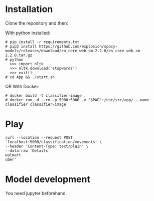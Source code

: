 # Installation

Clone the repository and then:

With python installed:
```
# pip install -r requirements.txt
# pip3 install https://github.com/explosion/spacy-models/releases/download/en_core_web_sm-2.2.0/en_core_web_sm-2.2.0.tar.gz
# python  
  >>> import nltk
  >>> nltk.download('stopwords')
  >>> exit()
# cd App && ./start.sh 
```

OR With Docker:
```
# docker build -t classifier-image .
# docker run -d --rm -p 5000:5000 -v "$PWD":/usr/src/app/ --name classifier classifier-image
```

# Play
```
curl --location --request POST 'localhost:5000/classification/movements' \
--header 'Content-Type: text/plain' \
--data-raw 'Details
walmart
uber'
```

# Model development

You need jupyter beforehand.

